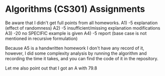 # Algorithms (CS301) Assignments

Be aware that I didn't get full points from all homeworks.
A1) -5 explanation (effect of randomness)
A2) -5 insufficient/missing explanation modifications
A3) -20 no SPECIFIC example is given
A4) -5 report (base case is not mentioned in recursive formulation)

Because A5 is a handwritten homework I don't have any record of it, however, I did some complexity analysis by running the algorithm and recording the time it takes, and you can find the code of it in the repository.

Let me also point out that I got an A with 79.8
